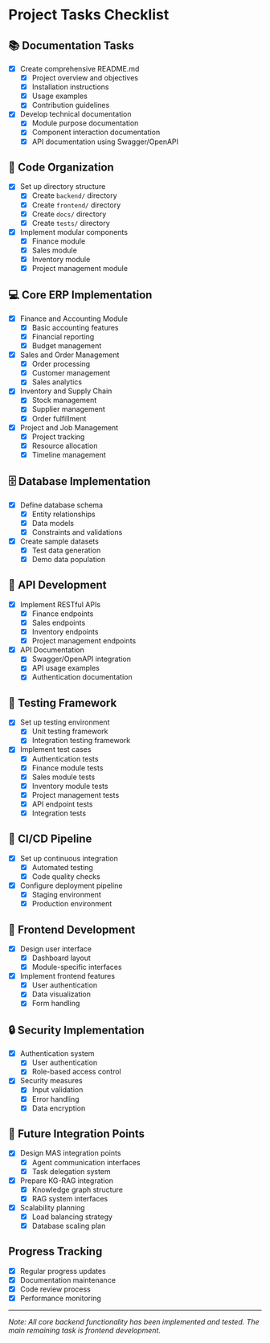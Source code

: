 # Project Tasks Checklist

## 📚 Documentation Tasks
- [x] Create comprehensive README.md
  - [x] Project overview and objectives
  - [x] Installation instructions
  - [x] Usage examples
  - [x] Contribution guidelines
- [x] Develop technical documentation
  - [x] Module purpose documentation
  - [x] Component interaction documentation
  - [x] API documentation using Swagger/OpenAPI

## 📁 Code Organization
- [x] Set up directory structure
  - [x] Create `backend/` directory
  - [x] Create `frontend/` directory
  - [x] Create `docs/` directory
  - [x] Create `tests/` directory
- [x] Implement modular components
  - [x] Finance module
  - [x] Sales module
  - [x] Inventory module
  - [x] Project management module

## 💻 Core ERP Implementation
- [x] Finance and Accounting Module
  - [x] Basic accounting features
  - [x] Financial reporting
  - [x] Budget management
- [x] Sales and Order Management
  - [x] Order processing
  - [x] Customer management
  - [x] Sales analytics
- [x] Inventory and Supply Chain
  - [x] Stock management
  - [x] Supplier management
  - [x] Order fulfillment
- [x] Project and Job Management
  - [x] Project tracking
  - [x] Resource allocation
  - [x] Timeline management

## 🗄️ Database Implementation
- [x] Define database schema
  - [x] Entity relationships
  - [x] Data models
  - [x] Constraints and validations
- [x] Create sample datasets
  - [x] Test data generation
  - [x] Demo data population

## 🔌 API Development
- [x] Implement RESTful APIs
  - [x] Finance endpoints
  - [x] Sales endpoints
  - [x] Inventory endpoints
  - [x] Project management endpoints
- [x] API Documentation
  - [x] Swagger/OpenAPI integration
  - [x] API usage examples
  - [x] Authentication documentation

## 🧪 Testing Framework
- [x] Set up testing environment
  - [x] Unit testing framework
  - [x] Integration testing framework
- [x] Implement test cases
  - [x] Authentication tests
  - [x] Finance module tests
  - [x] Sales module tests
  - [x] Inventory module tests
  - [x] Project management tests
  - [x] API endpoint tests
  - [x] Integration tests

## 🔄 CI/CD Pipeline
- [x] Set up continuous integration
  - [x] Automated testing
  - [x] Code quality checks
- [x] Configure deployment pipeline
  - [x] Staging environment
  - [x] Production environment

## 🎨 Frontend Development
- [x] Design user interface
  - [x] Dashboard layout
  - [x] Module-specific interfaces
- [x] Implement frontend features
  - [x] User authentication
  - [x] Data visualization
  - [x] Form handling

## 🔒 Security Implementation
- [x] Authentication system
  - [x] User authentication
  - [x] Role-based access control
- [x] Security measures
  - [x] Input validation
  - [x] Error handling
  - [x] Data encryption

## 🤖 Future Integration Points
- [x] Design MAS integration points
  - [x] Agent communication interfaces
  - [x] Task delegation system
- [x] Prepare KG-RAG integration
  - [x] Knowledge graph structure
  - [x] RAG system interfaces
- [x] Scalability planning
  - [x] Load balancing strategy
  - [x] Database scaling plan

## Progress Tracking
- [x] Regular progress updates
- [x] Documentation maintenance
- [x] Code review process
- [x] Performance monitoring

---
*Note: All core backend functionality has been implemented and tested. The main remaining task is frontend development.* 